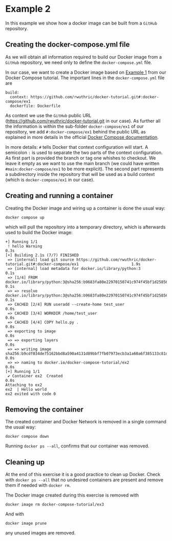 # Example 2
In this example we show how a docker image can be built from a `GitHub` repository.

## Creating the docker-compose.yml file
As we will obtain all information required to build our Docker image from a `GitHub` repository, we need only to define the `docker-compose.yml` file.

In our case, we want to create a Docker image based on [Example 1](../ex1) from our Docker Compose tutorial. The important lines in the `docker-compose.yml` file are
```
build:
  context: https://github.com/rwuthric/docker-tutorial.git#:docker-compose/ex1
  dockerfile: Dockerfile
```
As context we use the `GitHub` public URL (https://github.com/rwuthric/docker-tutorial.git in our case). As further all the information is within the sub-folder `docker-compose/ex1` of our repository, we add `#:docker-compose/ex1` behind the public URL as explained in more details in the official [Docker Compose documentation](https://docs.docker.com/engine/reference/commandline/build/#git-repositories).

In more details: `#` tells Docker that context configuration will start. A semicolon `:` is used to separate the two parts of the context configuration. As first part is provided the branch or tag one whishes to checkout. We leave it empty as we want to use the main branch (we could have written `#main:docker-compose/ex1` to be more explicit). The second part represents a subdirectory inside the repository that will be used as a build context (which is `docker-compose/ex1` in our case).

## Creating and running a container
Creating the Docker image and wiring up a container is done the usual way:
```
docker compose up
```
which will pull the repository into a temporary directory, which is afterwards used to build the Docker image:
```
+] Running 1/1
 ! hello Warning                                                                                                         0.3s 
[+] Building 2.1s (7/7) FINISHED                                                                                              
 => [internal] load git source https://github.com/rwuthric/docker-tutorial.git#:docker-compose/ex1                       1.9s
 => [internal] load metadata for docker.io/library/python:3                                                              0.1s
 => [1/4] FROM docker.io/library/python:3@sha256:b9683fa80e22970150741c974f45bf1d25856bd76443ea561df4e6fc00c2bc17        0.1s 
 => => resolve docker.io/library/python:3@sha256:b9683fa80e22970150741c974f45bf1d25856bd76443ea561df4e6fc00c2bc17        0.1s 
 => CACHED [2/4] RUN useradd --create-home test_user                                                                     0.0s 
 => CACHED [3/4] WORKDIR /home/test_user                                                                                 0.0s 
 => CACHED [4/4] COPY hello.py .                                                                                         0.0s
 => exporting to image                                                                                                   0.0s
 => => exporting layers                                                                                                  0.0s
 => => writing image sha256:b9cdf034de75162bbd8a590a4131d89bbf7fb07973ecb3a1a60a6f385133c81d                             0.0s
 => => naming to docker.io/docker-compose-tutorial/ex2                                                                   0.0s
[+] Running 1/1
 ✔ Container ex2  Created                                                                                                0.0s 
Attaching to ex2
ex2  | Hello world
ex2 exited with code 0
```

## Removing the container
The created container and Docker Network is removed in a single command the usual way:
```
docker compose down
```
Running `docker ps --all`, confirms that our container was removed.

## Cleaning up
At the end of this exercise it is a good practice to clean up Docker. Check with `docker ps --all` that no undesired containers are present and remove them if needed with `docker rm`.

The Docker image created during this exercise is removed with
```
docker image rm docker-compose-tutorial/ex3
```
And with
```
docker image prune
```
any unused images are removed.